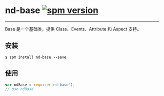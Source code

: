 # nd-base [![spm version](http://spmjs.io/badge/nd-base)](http://spmjs.io/package/nd-base)

---

Base 是一个基础类，提供 Class、Events、Attribute 和 Aspect 支持。

## 安装

```
$ spm install nd-base --save
```

## 使用

```js
var ndBase = require('nd-base');
// use ndBase
```
